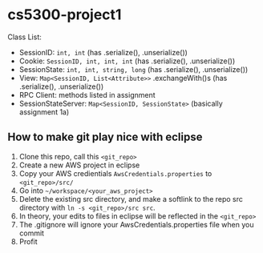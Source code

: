 # cs5300-project1

Class List:

  -   SessionID: `int, int`  (has .serialize(), .unserialize())
  -   Cookie: `SessionID, int, int, int` (has .serialize(), .unserialize())
  -   SessionState: `int, int, string, long` (has .serialize(), .unserialize())
  -   View: `Map<SessionID, List<Attribute>>` .exchangeWith()s (has .serialize(), .unserialize())
  -   RPC Client: methods listed in assignment
  -   SessionStateServer: `Map<SessionID, SessionState>` (basically assignment 1a)

## How to make git play nice with eclipse

1. Clone this repo, call this `<git_repo>`
2. Create a new AWS project in eclipse
3. Copy your AWS credientials `AwsCredentials.properties` to `<git_repo>/src/`
4. Go into `~/workspace/<your_aws_project>`
5. Delete the existing src directory, and make a softlink to the repo src
   directory with `ln -s <git_repo>/src src`.
6. In theory, your edits to files in eclipse will be reflected in the
   `<git_repo>`
6. The .gitignore will ignore your AwsCredentials.properties file when you
   commit
7. Profit
